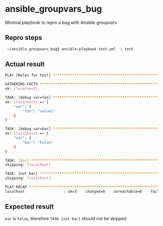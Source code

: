# ansible_groupvars_bug
Minimal playbook to repro a bug with Ansible groupvars

## Repro steps
```bash
 ~/ansible_groupvars_bug$ ansible-playbook test.yml -i test
 ```

## Actual result
```bash
PLAY [Roles for test] ********************************************************* 

GATHERING FACTS *************************************************************** 
ok: [localhost]

TASK: [debug var=foo] ********************************************************* 
ok: [localhost] => {
    "var": {
        "foo": "value1"
    }
}

TASK: [debug var=bar] ********************************************************* 
ok: [localhost] => {
    "var": {
        "bar": "False"
    }
}

TASK: [bar] ******************************************************************* 
skipping: [localhost]

TASK: [not bar] *************************************************************** 
skipping: [localhost]

PLAY RECAP ******************************************************************** 
localhost                  : ok=3    changed=0    unreachable=0    failed=0   

```

## Expected result
`bar` is `False`, therefore `TASK [not bar]` should not be skipped.
